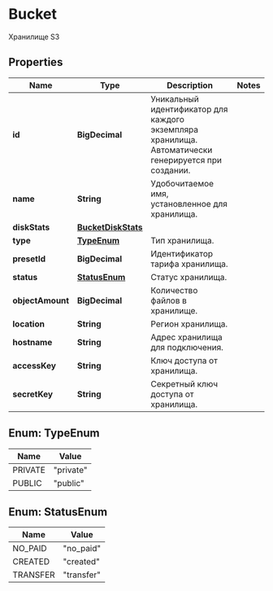 

# Bucket

Хранилище S3

## Properties

| Name | Type | Description | Notes |
|------------ | ------------- | ------------- | -------------|
|**id** | **BigDecimal** | Уникальный идентификатор для каждого экземпляра хранилища. Автоматически генерируется при создании. |  |
|**name** | **String** | Удобочитаемое имя, установленное для хранилища. |  |
|**diskStats** | [**BucketDiskStats**](BucketDiskStats.md) |  |  |
|**type** | [**TypeEnum**](#TypeEnum) | Тип хранилища. |  |
|**presetId** | **BigDecimal** | Идентификатор тарифа хранилища. |  |
|**status** | [**StatusEnum**](#StatusEnum) | Статус хранилища. |  |
|**objectAmount** | **BigDecimal** | Количество файлов в хранилище. |  |
|**location** | **String** | Регион хранилища. |  |
|**hostname** | **String** | Адрес хранилища для подключения. |  |
|**accessKey** | **String** | Ключ доступа от хранилища. |  |
|**secretKey** | **String** | Секретный ключ доступа от хранилища. |  |



## Enum: TypeEnum

| Name | Value |
|---- | -----|
| PRIVATE | &quot;private&quot; |
| PUBLIC | &quot;public&quot; |



## Enum: StatusEnum

| Name | Value |
|---- | -----|
| NO_PAID | &quot;no_paid&quot; |
| CREATED | &quot;created&quot; |
| TRANSFER | &quot;transfer&quot; |




